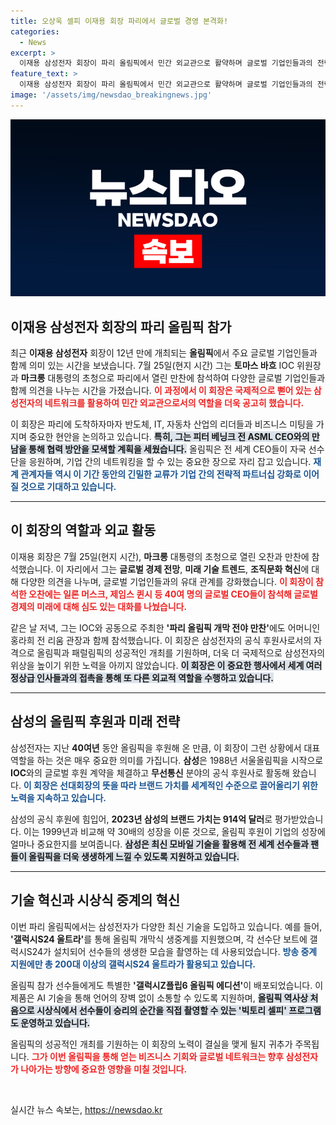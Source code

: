 ```yaml
---
title: 오상욱 셀피 이재용 회장 파리에서 글로벌 경영 본격화!
categories:
  - News
excerpt: >
  이재용 삼성전자 회장이 파리 올림픽에서 민간 외교관으로 활약하며 글로벌 기업인들과의 전략적 미팅을 진행하고 있다. 이 회장은 올림픽의 성공을 기원하며, 세계 경제와 기술 트렌드에 대한 통찰을 공유하는 중이다. 다가올 삼성의 혁신에도 기대가 모인다!
feature_text: >
  이재용 삼성전자 회장이 파리 올림픽에서 민간 외교관으로 활약하며 글로벌 기업인들과의 전략적 미팅을 진행하고 있다. 이 회장은 올림픽의 성공을 기원하며, 세계 경제와 기술 트렌드에 대한 통찰을 공유하는 중이다. 다가올 삼성의 혁신에도 기대가 모인다!
image: '/assets/img/newsdao_breakingnews.jpg'
---
```


<p><img src="/assets/img/newsdao_breakingnews.jpg" alt="bookingtag 속보" /></p>

<h2 data-ke-size="size26">이재용 삼성전자 회장의 파리 올림픽 참가</h2>

<p data-ke-size="size16">최근 <b>이재용 삼성전자</b> 회장이 12년 만에 개최되는 <b>올림픽</b>에서 주요 글로벌 기업인들과 함께 의미 있는 시간을 보냈습니다. 7월 25일(현지 시간) 그는 <b>토마스 바흐</b> IOC 위원장과 <b>마크롱</b> 대통령의 초청으로 파리에서 열린 만찬에 참석하여 다양한 글로벌 기업인들과 함께 의견을 나누는 시간을 가졌습니다. <b><span style="color: #ee2323;">이 과정에서 이 회장은 국제적으로 뻗어 있는 삼성전자의 네트워크를 활용하여 민간 외교관으로서의 역할을 더욱 공고히 했습니다.</span></b></p>

<p data-ke-size="size16">이 회장은 파리에 도착하자마자 반도체, IT, 자동차 산업의 리더들과 비즈니스 미팅을 가지며 중요한 현안을 논의하고 있습니다. <b><span style="background-color: #21538527;">특히, 그는 피터 베닝크 전 ASML CEO와의 만남을 통해 협력 방안을 모색할 계획을 세웠습니다.</span></b> 올림픽은 전 세계 CEO들이 자국 선수단을 응원하며, 기업 간의 네트워킹을 할 수 있는 중요한 장으로 자리 잡고 있습니다. <b><span style="color: #1a5490;">재계 관계자들 역시 이 기간 동안의 긴밀한 교류가 기업 간의 전략적 파트너십 강화로 이어질 것으로 기대하고 있습니다.</span></b></p>

<hr />

<h2 data-ke-size="size26">이 회장의 역할과 외교 활동</h2>

<p data-ke-size="size16">이재용 회장은 7월 25일(현지 시간), <b>마크롱</b> 대통령의 초청으로 열린 오찬과 만찬에 참석했습니다. 이 자리에서 그는 <b>글로벌 경제 전망</b>, <b>미래 기술 트렌드</b>, <b>조직문화 혁신</b>에 대해 다양한 의견을 나누며, 글로벌 기업인들과의 유대 관계를 강화했습니다. <b><span style="color: #ee2323;">이 회장이 참석한 오찬에는 일론 머스크, 제임스 퀸시 등 40여 명의 글로벌 CEO들이 참석해 글로벌 경제의 미래에 대해 심도 있는 대화를 나눴습니다.</span></b></p>

<p data-ke-size="size16">같은 날 저녁, 그는 IOC와 공동으로 주최한 <b>'파리 올림픽 개막 전야 만찬'</b>에도 어머니인 홍라희 전 리움 관장과 함께 참석했습니다. 이 회장은 삼성전자의 공식 후원사로서의 자격으로 올림픽과 패럴림픽의 성공적인 개최를 기원하며, 더욱 더 국제적으로 삼성전자의 위상을 높이기 위한 노력을 아끼지 않았습니다. <b><span style="background-color: #21538527;">이 회장은 이 중요한 행사에서 세계 여러 정상급 인사들과의 접촉을 통해 또 다른 외교적 역할을 수행하고 있습니다.</span></b></p>

<hr />

<h2 data-ke-size="size26">삼성의 올림픽 후원과 미래 전략</h2>

<p data-ke-size="size16">삼성전자는 지난 <b>40여년</b> 동안 올림픽을 후원해 온 만큼, 이 회장이 그런 상황에서 대표 역할을 하는 것은 매우 중요한 의미를 가집니다. <b>삼성</b>은 1988년 서울올림픽을 시작으로 <b>IOC</b>와의 글로벌 후원 계약을 체결하고 <b>무선통신</b> 분야의 공식 후원사로 활동해 왔습니다. <b><span style="color: #1a5490;">이 회장은 선대회장의 뜻을 따라 브랜드 가치를 세계적인 수준으로 끌어올리기 위한 노력을 지속하고 있습니다.</span></b></p>

<p data-ke-size="size16">삼성의 공식 후원에 힘입어, <b>2023년 삼성의 브랜드 가치는 914억 달러</b>로 평가받았습니다. 이는 1999년과 비교해 약 30배의 성장을 이룬 것으로, 올림픽 후원이 기업의 성장에 얼마나 중요한지를 보여줍니다. <b><span style="background-color: #21538527;">삼성은 최신 모바일 기술을 활용해 전 세계 선수들과 팬들이 올림픽을 더욱 생생하게 느낄 수 있도록 지원하고 있습니다.</span></b></p>

<hr />

<h2 data-ke-size="size26">기술 혁신과 시상식 중계의 혁신</h2>

<p data-ke-size="size16">이번 파리 올림픽에서는 삼성전자가 다양한 최신 기술을 도입하고 있습니다. 예를 들어, <b>'갤럭시S24 울트라'</b>를 통해 올림픽 개막식 생중계를 지원했으며, 각 선수단 보트에 갤럭시S24가 설치되어 선수들의 생생한 모습을 촬영하는 데 사용되었습니다. <b><span style="color: #1a5490;">방송 중계 지원에만 총 200대 이상의 갤럭시S24 울트라가 활용되고 있습니다.</span></b></p>

<p data-ke-size="size16">올림픽 참가 선수들에게도 특별한 <b>'갤럭시Z플립6 올림픽 에디션'</b>이 배포되었습니다. 이 제품은 AI 기술을 통해 언어의 장벽 없이 소통할 수 있도록 지원하며, <b><span style="background-color: #21538527;">올림픽 역사상 처음으로 시상식에서 선수들이 승리의 순간을 직접 촬영할 수 있는 '빅토리 셀피' 프로그램도 운영하고 있습니다.</span></b></p>

<p data-ke-size="size16">올림픽의 성공적인 개최를 기원하는 이 회장의 노력이 결실을 맺게 될지 귀추가 주목됩니다. <b><span style="color: #ee2323;">그가 이번 올림픽을 통해 얻는 비즈니스 기회와 글로벌 네트워크는 향후 삼성전자가 나아가는 방향에 중요한 영향을 미칠 것입니다.</span></b></p>

<p data-ke-size="size16">&nbsp;</p>
실시간 뉴스 속보는, <a href="https://newsdao.kr" rel="dofollow">https://newsdao.kr</a>


